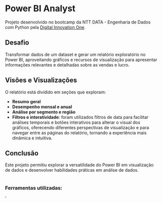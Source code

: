 # Power BI Analyst

Projeto desenvolvido no bootcamp da NTT DATA - Engenharia de Dados com Python pela [Digital Innovation One](https://www.dio.me/).

## Desafio
Transformar dados de um dataset e gerar um relatório exploratório no Power BI, aproveitando gráficos e recursos de visualização para apresentar informações relevantes e detalhadas sobre as vendas e lucro.

## Visões e Visualizações
O relatório está dividido em seções que exploram:
- **Resumo geral**
- **Desempenho mensal e anual**
- **Análise por segmento e região**
- **Filtros e interatividade**: foram utilizados filtros de data para facilitar análises temporais e botões interativos para alterar o visual dos gráficos, oferecendo diferentes perspectivas de visualização e para navegar entre as páginas do relatório, tornando a experiência mais dinâmica e intuitiva.

## Conclusão
Este projeto permitiu explorar a versatilidade do Power BI em visualização de dados e desenvolver habilidades práticas em análise de dados.<br><br>

### Ferramentas utilizadas:
<img src="https://seeklogo.com/images/P/power-bi-icon-logo-E1B451ED39-seeklogo.com.png" width="4%">